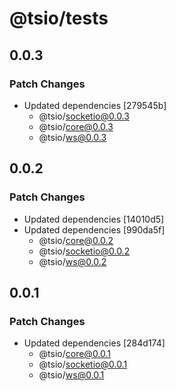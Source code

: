 # @tsio/tests

## 0.0.3

### Patch Changes

- Updated dependencies [279545b]
  - @tsio/socketio@0.0.3
  - @tsio/core@0.0.3
  - @tsio/ws@0.0.3

## 0.0.2

### Patch Changes

- Updated dependencies [14010d5]
- Updated dependencies [990da5f]
  - @tsio/core@0.0.2
  - @tsio/socketio@0.0.2
  - @tsio/ws@0.0.2

## 0.0.1

### Patch Changes

- Updated dependencies [284d174]
  - @tsio/core@0.0.1
  - @tsio/socketio@0.0.1
  - @tsio/ws@0.0.1
